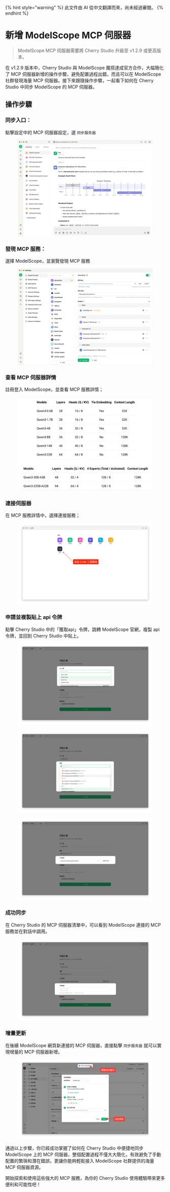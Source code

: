 
{% hint style="warning" %}
此文件由 AI 從中文翻譯而來，尚未經過審閱。
{% endhint %}

# 新增 ModelScope MCP 伺服器

> ModelScope MCP 伺服器需要將 Cherry Studio 升級至 v1.2.9 或更高版本。

在 v1.2.9 版本中，Cherry Studio 與 ModelScope 魔搭達成官方合作，大幅簡化了 MCP 伺服器新增的操作步驟，避免配置過程出錯，而且可以在 ModelScope 社群發現海量 MCP 伺服器。接下來跟隨操作步驟，一起看下如何在 Cherry Studio 中同步 ModelScope 的 MCP 伺服器。

## 操作步驟

### 同步入口：

點擊設定中的 MCP 伺服器設定，選 `同步服务器`

<figure><img src="../../.gitbook/assets/image.png" alt=""><figcaption></figcaption></figure>

### 發現 MCP 服務：

選擇 ModelScope，並瀏覽發現 MCP 服務

<figure><img src="../../.gitbook/assets/image (1).png" alt=""><figcaption></figcaption></figure>

### 查看 MCP 伺服器詳情

註冊登入 ModelScope，並查看 MCP 服務詳情；

<figure><img src="../../.gitbook/assets/image (2).png" alt=""><figcaption></figcaption></figure>

### 連接伺服器

在 MCP 服務詳情中，選擇連接服務；

<figure><img src="../../.gitbook/assets/image (3).png" alt=""><figcaption></figcaption></figure>

### 申請並複製貼上 api 令牌

點擊 Cherry Studio 中的「獲取api」令牌，跳轉 ModelScope 官網，複製 api 令牌，並回到 Cherry Studio 中貼上。

<figure><img src="../../.gitbook/assets/image (4).png" alt=""><figcaption></figcaption></figure>

<figure><img src="../../.gitbook/assets/image (5).png" alt=""><figcaption></figcaption></figure>

<figure><img src="../../.gitbook/assets/image (6).png" alt=""><figcaption></figcaption></figure>

### 成功同步

在 Cherry Studio 的 MCP 伺服器清單中，可以看到 ModelScope 連接的 MCP 服務並在對話中調用。

<figure><img src="../../.gitbook/assets/image (7).png" alt=""><figcaption></figcaption></figure>

### 增量更新

在後續 ModelScope 網頁新連接的 MCP 伺服器，直接點擊 `同步服务器` 就可以實現增量的 MCP 伺服器新增。

<figure><img src="../../.gitbook/assets/image (148).png" alt=""><figcaption></figcaption></figure>

通過以上步驟，你已經成功掌握了如何在 Cherry Studio 中便捷地同步 ModelScope 上的 MCP 伺服器，整個配置過程不僅大大簡化，有效避免了手動配置的繁瑣和潛在錯誤，更讓你能夠輕鬆接入 ModelScope 社群提供的海量 MCP 伺服器資源。

開始探索和使用這些強大的 MCP 服務，為你的 Cherry Studio 使用體驗帶來更多便利和可能性吧！